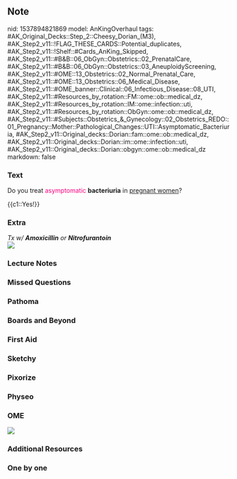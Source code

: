 ## Note
nid: 1537894821869
model: AnKingOverhaul
tags: #AK_Original_Decks::Step_2::Cheesy_Dorian_(M3), #AK_Step2_v11::!FLAG_THESE_CARDS::Potential_duplicates, #AK_Step2_v11::!Shelf::#Cards_AnKing_Skipped, #AK_Step2_v11::#B&B::06_ObGyn::Obstetrics::02_PrenatalCare, #AK_Step2_v11::#B&B::06_ObGyn::Obstetrics::03_AneuploidyScreening, #AK_Step2_v11::#OME::13_Obstetrics::02_Normal_Prenatal_Care, #AK_Step2_v11::#OME::13_Obstetrics::06_Medical_Disease, #AK_Step2_v11::#OME_banner::Clinical::06_Infectious_Disease::08_UTI, #AK_Step2_v11::#Resources_by_rotation::FM::ome::ob::medical_dz, #AK_Step2_v11::#Resources_by_rotation::IM::ome::infection::uti, #AK_Step2_v11::#Resources_by_rotation::ObGyn::ome::ob::medical_dz, #AK_Step2_v11::#Subjects::Obstetrics_&_Gynecology::02_Obstetrics_REDO::01_Pregnancy::Mother::Pathological_Changes::UTI::Asymptomatic_Bacteriuria, #AK_Step2_v11::Original_decks::Dorian::fam::ome::ob::medical_dz, #AK_Step2_v11::Original_decks::Dorian::im::ome::infection::uti, #AK_Step2_v11::Original_decks::Dorian::obgyn::ome::ob::medical_dz
markdown: false

### Text
Do you treat <font color="#FC0280">asymptomatic</font>
<b>bacteriuria</b> in <u>pregnant women</u>?
<div>
  <span class="clozed c1">{{c1::Yes!}}</span>
</div>

### Extra
<div>
  <i>Tx w/ <b>Amoxicillin</b> or <b>Nitrofurantoin</b></i>
</div><i><img src="paste-334590837261712.jpg"></i>

### Lecture Notes


### Missed Questions


### Pathoma


### Boards and Beyond


### First Aid


### Sketchy


### Pixorize


### Physeo


### OME
<div class="ome-widget">
  <a href=
  "https://onlinemeded.org/spa/infectious-disease/uti/acquire?ref=anki">
  <img src="_OME_AnkiFlashcards_Lesson_2.png"></a>
</div>

### Additional Resources


### One by one

